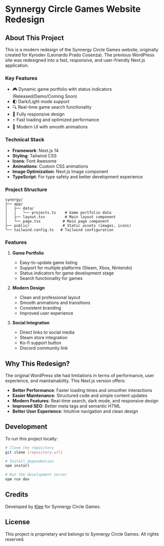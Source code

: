 # Synnergy Circle Games Website Redesign

## About This Project

This is a modern redesign of the Synnergy Circle Games website, originally created for Kyrodev (Leonardo Prado Cosenza). The previous WordPress site was redesigned into a fast, responsive, and user-friendly Next.js application.

### Key Features

- 🎮 Dynamic game portfolio with status indicators (Released/Demo/Coming Soon)
- 🌓 Dark/Light mode support
- 🔍 Real-time game search functionality
- 📱 Fully responsive design
- ⚡ Fast loading and optimized performance
- 🎨 Modern UI with smooth animations

### Technical Stack

- **Framework**: Next.js 14
- **Styling**: Tailwind CSS
- **Icons**: Font Awesome
- **Animations**: Custom CSS animations
- **Image Optimization**: Next.js Image component
- **TypeScript**: For type safety and better development experience

### Project Structure

```
synergy/
├── app/
│   ├── data/
│   │   └── projects.ts    # Game portfolio data
│   ├── layout.tsx         # Main layout component
│   └── page.tsx          # Main page component
├── public/               # Static assets (images, icons)
└── tailwind.config.ts   # Tailwind configuration
```

### Features

1. **Game Portfolio**
   - Easy-to-update game listing
   - Support for multiple platforms (Steam, Xbox, Nintendo)
   - Status indicators for game development stage
   - Search functionality for games

2. **Modern Design**
   - Clean and professional layout
   - Smooth animations and transitions
   - Consistent branding
   - Improved user experience

3. **Social Integration**
   - Direct links to social media
   - Steam store integration
   - Ko-fi support button
   - Discord community link

## Why This Redesign?

The original WordPress site had limitations in terms of performance, user experience, and maintainability. This Next.js version offers:

- **Better Performance**: Faster loading times and smoother interactions
- **Easier Maintenance**: Structured code and simple content updates
- **Modern Features**: Real-time search, dark mode, and responsive design
- **Improved SEO**: Better meta tags and semantic HTML
- **Better User Experience**: Intuitive navigation and clean design

## Development

To run this project locally:

```bash
# Clone the repository
git clone [repository-url]

# Install dependencies
npm install

# Run the development server
npm run dev
```

## Credits

Developed by [Klee](https://github.com/kleeedolinux/) for Synnergy Circle Games.

## License

This project is proprietary and belongs to Synnergy Circle Games. All rights reserved.

